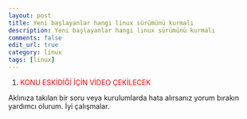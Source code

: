 ```yaml
---
layout: post
title: Yeni başlayanlar hangi linux sürümünü kurmalı
description: Yeni başlayanlar hangi linux sürümünü kurmalı
comments: false
edit_url: true
category: linux
tags: [linux]
---
```


1.  <font color="red">KONU ESKİDİĞİ İÇİN VİDEO ÇEKİLECEK</font>

Aklınıza takılan bir soru veya kurulumlarda hata alırsanız yorum bırakın yardımcı olurum. İyi çalışmalar.
